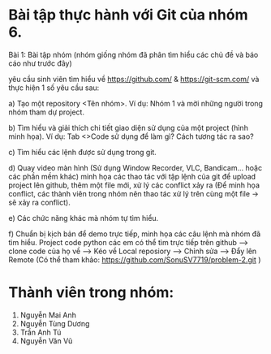 # Bài tập thực hành với Git của nhóm 6.
Bài 1: Bài tập nhóm (nhóm giống nhóm đã phân tìm hiểu các chủ đề và báo cáo như trước đây) 

yêu cầu sinh viên tìm hiểu về https://github.com/ & https://git-scm.com/ và thực hiện 1 số yêu cầu sau:

a) Tạo một repository <Tên nhóm>. Ví dụ: Nhóm 1 và mời những người trong nhóm tham dự
project.

b) Tìm hiểu và giải thích chi tiết giao diện sử dụng của một project (hình minh họa). Ví dụ: Tab <>Code sử dụng để làm gì? Cách tương tác ra sao?

c) Tìm hiểu các lệnh được sử dụng trong git.

d) Quay video màn hình (Sử dụng Window Recorder, VLC, Bandicam... hoặc các phần mềm khác) minh họa các thao tác với tập lệnh của git để upload project lên
github, thêm một file mới, xử lý các conflict xảy ra (Để minh họa conflict, các thành viên trong nhóm nên thao tác xử lý trên cùng một file → sẽ xảy ra conflict).

e) Các chức năng khác mà nhóm tự tìm hiểu.

f) Chuẩn bị kịch bản để demo trực tiếp, minh họa các câu lệnh mà nhóm đã tìm hiểu. Project code python các em có thể tìm trực tiếp trên github --> clone code của họ về --> Kéo về Local reposiory --> Chỉnh sửa --> Đẩy lên Remote (Có thể tham khảo: https://github.com/SonuSV7719/problem-2.git )

# Thành viên trong nhóm:
1. Nguyễn Mai Anh
2. Nguyễn Tùng Dương
3. Trần Anh Tú
4. Nguyễn Văn Vũ
